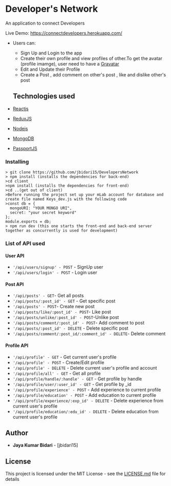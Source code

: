 
# Developer's Network

An application to connect Developers

Live Demo: https://connectdevelopers.herokuapp.com/

* Users can: 
  - Sign Up and Login to the app
  - Create their own profile and view profiles of other.To get the avatar (profile imamge), user need to have a [Gravatar](https://en.gravatar.com/)
  - Edit and Update their Profile
  - Create a Post , add comment on other's post , like and dislike other's post
  
  ## Technologies used

* [Reactjs](https://reactjs.org/docs/getting-started.html) 
* [ReduxJS](https://redux.js.org/) 
* [Nodejs](https://nodejs.org/en/docs/) 
* [MongoDB](https://docs.mongodb.com/) 
* [PassportJS](http://www.passportjs.org/docs/) 
  

### Installing


```
> git clone https://github.com/jbidari15/DevelopersNetwork
> npm install (installs the dependencies for back-end)
>cd client
>npm install (installs the dependencies for front-end)
>cd ..(get out of client)
>Before running the project set up your mLab account for database and create file named Keys_dev.js with the following code 
>const db = {
  mongoURI: "YOUR MONGO URI",
  secret: "your secret keyword"
};
module.exports = db;
> npm run dev (this one starts the front-end and back-end server together as concurrently is used for development)

```
### List of API used

#### User API
* `'/api/users/signup' - POST` - SignUp user
* `'/api/users/login' - POST` - Login user

#### Post API

* `'/api/posts' - GET`- Get all posts
* `'/api/posts/:post_id' - GET` - Get specific post
* `'/api/posts' - POST`- Create new post
* `'/api/posts/like/:post_id' - POST`- Like post
* `'/api/posts/unlike/:post_id' - POST`-Unlike post
* `'/api/posts/comment/:post_id' - POST`- Add comment to post
* `'/api/posts/:post_id' - DELETE` - Delete specific post
* `'/api/posts/comment/:post_id/:comment_id' - DELETE`- Delete comment


#### Profile API
* `'/api/profile' - GET` - Get current user's profile
* `'/api/profile' - POST` - Create/Edit profile
* `'/api/profile' - DELETE` - Delete current user's profile and account
* `'/api/profile/all' - GET` - Get all profile
* `'/api/profile/handle/:handle' - GET` - Get profile by handle
* `'/api/profile/user/:user_id' - GET` - Get profile by _id
* `'/api/profile/experience' - POST` - Add experience to current profile
* `'/api/profile/education' - POST` - Add education to current profile
* `'/api/profile/experience/:exp_id' - DELETE` - Delete experience from current user's profile
* `'/api/profile/education/:edu_id' - DELETE` - Delete education from current user's profile



## Author

* **Jaya Kumar Bidari** - [jbidari15]


## License

This project is licensed under the MIT License - see the [LICENSE.md](LICENSE.md) file for details


